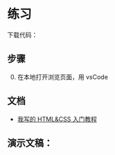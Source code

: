 # 练习
下载代码：

## 步骤
0. 在本地打开浏览页面，用 vsCode


## 文档
- [我写的 HTML&CSS 入门教程](https://www.jianshu.com/p/09eaf25ae88e)
<!-- - [MDN: css transition](https://github.com/seekerlee/design-demo1/commit/2c48eef0634bddb8ce69ebd7fd9d54155931aed1)
- [MDN: css animation](https://developer.mozilla.org/en-US/docs/Web/CSS/CSS_Animations/Using_CSS_animations) -->


## 演示文稿：
<!-- https://github.com/seekerlee/design-demo1/releases/download/1.0-before/rich.interation.with.advanced.CSS.and.JS.key -->
